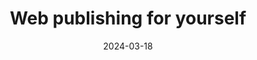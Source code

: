 ---
title: Web publishing for yourself
description: '\"I do sometimes wonder if other people browse the web in the same way that I do.\"'
url: https://philwilson.org/blog/2024/03/web-publishing-for-yourself/
date: 2024-03-18
rss: true
---